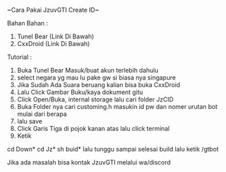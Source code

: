 ~Cara Pakai JzuvGTI Create ID~

Bahan Bahan :
1. Tunel Bear (Link Di Bawah)
2. CxxDroid (Link Di Bawah)

Tutorial :
1. Buka Tunel Bear Masuk/buat akun terlebih dahulu
2. select negara yg mau lu pake gw si biasa nya singapure
3. Jika Sudah Ada Suara beruang kalian bisa buka CxxDroid
4. Lalu Click Gambar Buku/kaya dokument gitu
5. Click Open/Buka, internal storage lalu cari folder JzCID
6. Buka Folder nya cari customing.h masukin id pw dan nomer 
urutan bot mulai dari berapa
7. lalu save
8. Click Garis Tiga di pojok kanan atas lalu click terminal
9. Ketik 

cd Down*
cd Jz*
sh buid*
lalu tunggu sampai selesai build lalu ketik /gtbot

Jika ada masalah bisa kontak JzuvGTI melalui wa/discord
